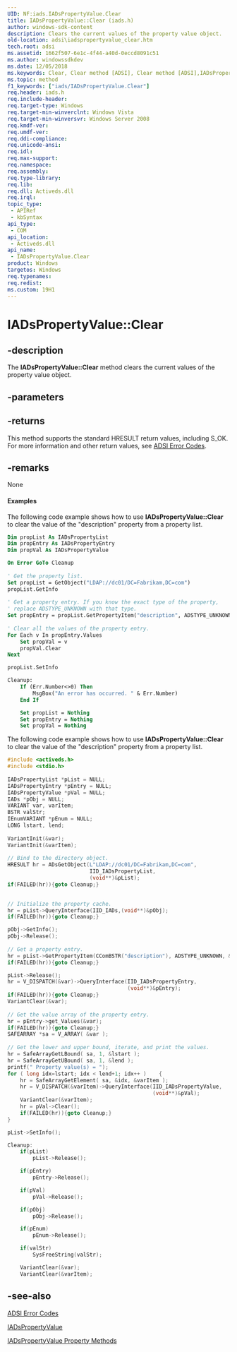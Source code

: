 ```yaml
---
UID: NF:iads.IADsPropertyValue.Clear
title: IADsPropertyValue::Clear (iads.h)
author: windows-sdk-content
description: Clears the current values of the property value object.
old-location: adsi\iadspropertyvalue_clear.htm
tech.root: adsi
ms.assetid: 1662f507-6e1c-4f44-a40d-0eccd8091c51
ms.author: windowssdkdev
ms.date: 12/05/2018
ms.keywords: Clear, Clear method [ADSI], Clear method [ADSI],IADsPropertyValue interface, IADsPropertyValue interface [ADSI],Clear method, IADsPropertyValue.Clear, IADsPropertyValue::Clear, _ds_iadspropertyvalue_clear, adsi.iadspropertyvalue__clear, adsi.iadspropertyvalue_clear, iads/IADsPropertyValue::Clear
ms.topic: method
f1_keywords: ["iads/IADsPropertyValue.Clear"]
req.header: iads.h
req.include-header: 
req.target-type: Windows
req.target-min-winverclnt: Windows Vista
req.target-min-winversvr: Windows Server 2008
req.kmdf-ver: 
req.umdf-ver: 
req.ddi-compliance: 
req.unicode-ansi: 
req.idl: 
req.max-support: 
req.namespace: 
req.assembly: 
req.type-library: 
req.lib: 
req.dll: Activeds.dll
req.irql: 
topic_type:
 - APIRef
 - kbSyntax
api_type:
 - COM
api_location:
 - Activeds.dll
api_name:
 - IADsPropertyValue.Clear
product: Windows
targetos: Windows
req.typenames: 
req.redist: 
ms.custom: 19H1
---
```


# IADsPropertyValue::Clear


## -description


The <b>IADsPropertyValue::Clear</b> method clears the current values of the property value object.


## -parameters






## -returns



This method supports the standard HRESULT return values, including S_OK. For more information and other return values, see  <a href="https://docs.microsoft.com/windows/desktop/ADSI/adsi-error-codes">ADSI Error Codes</a>.




## -remarks



None


#### Examples

The following code example shows how to use <b>IADsPropertyValue::Clear</b> to clear the value of the "description" property from a property list.


```vb
Dim propList As IADsPropertyList
Dim propEntry As IADsPropertyEntry
Dim propVal As IADsPropertyValue

On Error GoTo Cleanup
 
' Get the property list.
Set propList = GetObject("LDAP://dc01/DC=Fabrikam,DC=com")
propList.GetInfo
 
' Get a property entry. If you know the exact type of the property,
' replace ADSTYPE_UNKNOWN with that type.
Set propEntry = propList.GetPropertyItem("description", ADSTYPE_UNKNOWN)
 
' Clear all the values of the property entry.
For Each v In propEntry.Values
    Set propVal = v
    propVal.Clear
Next

propList.SetInfo

Cleanup:
    If (Err.Number<>0) Then
        MsgBox("An error has occurred. " & Err.Number)
    End If

    Set propList = Nothing
    Set propEntry = Nothing
    Set propVal = Nothing
```


The following code example shows how to use <b>IADsPropertyValue::Clear</b> to clear the value of the "description" property from a property list.


```cpp
#include <activeds.h>
#include <stdio.h>
 
IADsPropertyList *pList = NULL;
IADsPropertyEntry *pEntry = NULL;
IADsPropertyValue *pVal = NULL;
IADs *pObj = NULL;
VARIANT var, varItem;
BSTR valStr;
IEnumVARIANT *pEnum = NULL;
LONG lstart, lend;
 
VariantInit(&var);
VariantInit(&varItem);
 
// Bind to the directory object.
HRESULT hr = ADsGetObject(L"LDAP://dc01/DC=Fabrikam,DC=com",
                          IID_IADsPropertyList,
                          (void**)&pList);
if(FAILED(hr)){goto Cleanup;}

 
// Initialize the property cache.
hr = pList->QueryInterface(IID_IADs,(void**)&pObj);
if(FAILED(hr)){goto Cleanup;}

pObj->GetInfo();
pObj->Release();
 
// Get a property entry.
hr = pList->GetPropertyItem(CComBSTR("description"), ADSTYPE_UNKNOWN, &var);
if(FAILED(hr)){goto Cleanup;}

pList->Release();
hr = V_DISPATCH(&var)->QueryInterface(IID_IADsPropertyEntry,
                                      (void**)&pEntry);
if(FAILED(hr)){goto Cleanup;}
VariantClear(&var);
 
// Get the value array of the property entry.
hr = pEntry->get_Values(&var);
if(FAILED(hr)){goto Cleanup;}
SAFEARRAY *sa = V_ARRAY( &var );
 
// Get the lower and upper bound, iterate, and print the values.
hr = SafeArrayGetLBound( sa, 1, &lstart );
hr = SafeArrayGetUBound( sa, 1, &lend );
printf(" Property value(s) = ");
for ( long idx=lstart; idx < lend+1; idx++ )    {
    hr = SafeArrayGetElement( sa, &idx, &varItem );
    hr = V_DISPATCH(&varItem)->QueryInterface(IID_IADsPropertyValue,
                                              (void**)&pVal);
    VariantClear(&varItem);
    hr = pVal->Clear();
    if(FAILED(hr)){goto Cleanup;}
}

pList->SetInfo();

Cleanup:
    if(pList)
        pList->Release();

    if(pEntry)
        pEntry->Release();

    if(pVal)
        pVal->Release();

    if(pObj)
        pObj->Release();

    if(pEnum)
        pEnum->Release();

    if(valStr)
        SysFreeString(valStr);

    VariantClear(&var);
    VariantClear(&varItem);

```





## -see-also




<a href="https://docs.microsoft.com/windows/desktop/ADSI/adsi-error-codes">ADSI Error Codes</a>



<a href="https://docs.microsoft.com/windows/desktop/api/iads/nn-iads-iadspropertyvalue">IADsPropertyValue</a>



<a href="https://docs.microsoft.com/windows/desktop/ADSI/iadspropertyvalue-property-methods">IADsPropertyValue Property Methods</a>
 

 

